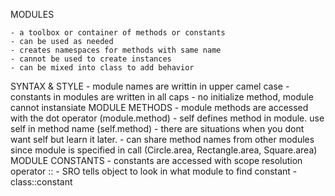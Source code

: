 MODULES

    - a toolbox or container of methods or constants
    - can be used as needed
    - creates namespaces for methods with same name
    - cannot be used to create instances
    - can be mixed into class to add behavior

SYNTAX & STYLE
    - module names are writtin in upper camel case
    - constants in modules are written in all caps
    - no initialize method, module cannot instansiate
    MODULE METHODS
        - module methods are accessed with the dot operator (module.method)
        - self defines method in module. use self in method name (self.method)
        - there are situations when you dont want self but learn it later.
        - can share method names from other modules since module is specified in call (Circle.area, Rectangle.area, Square.area)
    MODULE CONSTANTS
        - constants are accessed with scope resolution operator ::
        - SRO tells object to look in what module to find constant
        - class::constant
    
